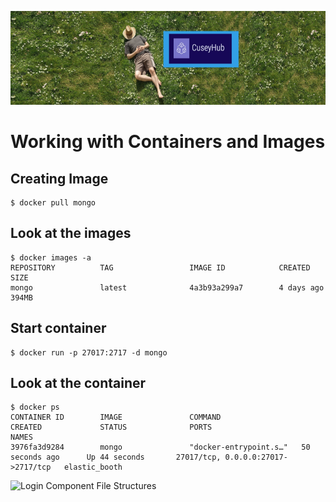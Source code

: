
<img 
src="./CuseyHubLogo.PNG" 
alt="CuseyHubLogo" 
height="150px"/> 

# Working with Containers and Images

## Creating Image 
```
$ docker pull mongo
```

## Look at the images
```
$ docker images -a
REPOSITORY          TAG                 IMAGE ID            CREATED             SIZE
mongo               latest              4a3b93a299a7        4 days ago          394MB
```

## Start container
```
$ docker run -p 27017:2717 -d mongo
```

## Look at the container
```
$ docker ps
CONTAINER ID        IMAGE               COMMAND                  CREATED             STATUS              PORTS                                NAMES
3976fa3d9284        mongo               "docker-entrypoint.s…"   50 seconds ago      Up 44 seconds       27017/tcp, 0.0.0.0:27017->2717/tcp   elastic_booth
```

<img 
src="./one.PNG" 
alt="Login Component File Structures" 
height="300px"/>  

